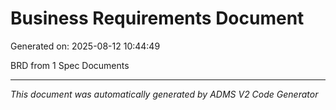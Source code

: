 # Business Requirements Document

Generated on: 2025-08-12 10:44:49

BRD from 1 Spec Documents

---
*This document was automatically generated by ADMS V2 Code Generator*
